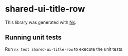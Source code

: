 # shared-ui-title-row

This library was generated with [Nx](https://nx.dev).

## Running unit tests

Run `nx test shared-ui-title-row` to execute the unit tests.
